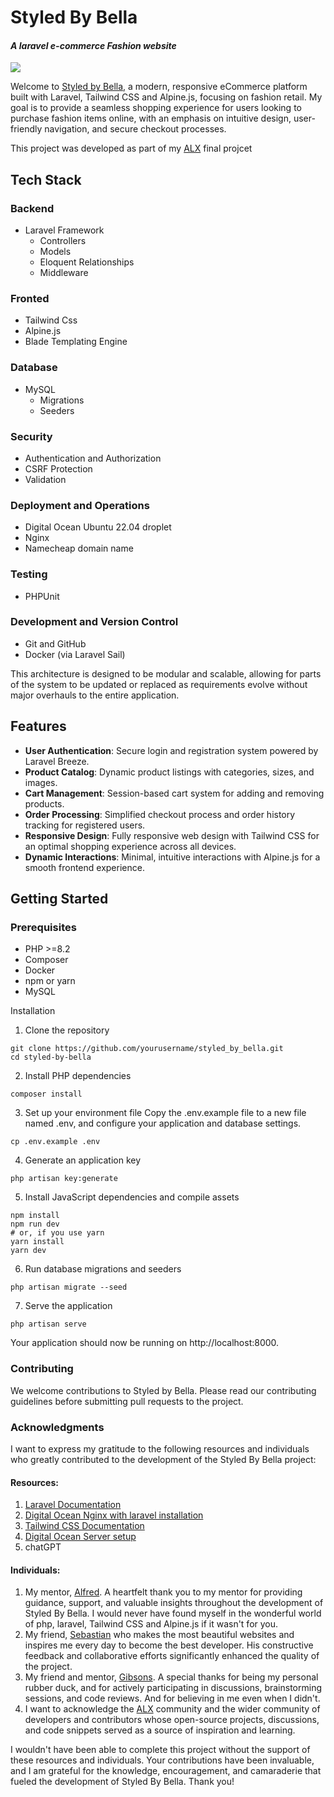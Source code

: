 # Styled By Bella
#### *A laravel e-commerce Fashion website*

![](./public/img/landing-page.png)


Welcome to <a href="https://styledbybella.studio/" target="_blank">Styled by Bella</a>, a modern, responsive eCommerce platform built with Laravel, Tailwind CSS and Alpine.js, focusing on fashion retail. My goal is to provide a seamless shopping experience for users looking to purchase fashion items online, with an emphasis on intuitive design, user-friendly navigation, and secure checkout processes.

This project was developed as part of my <a href="https://www.alxafrica.com/" target="_blank">ALX</a> final projcet


## Tech Stack

### Backend
- Laravel Framework
    - Controllers
    - Models
    - Eloquent Relationships
    - Middleware

### Fronted
- Tailwind Css
- Alpine.js
- Blade Templating Engine

### Database
- MySQL
    - Migrations
    - Seeders

### Security
- Authentication and Authorization
- CSRF Protection
- Validation

### Deployment and Operations
- Digital Ocean Ubuntu 22.04 droplet
- Nginx
- Namecheap domain name

### Testing
- PHPUnit

### Development and Version Control
- Git and GitHub
- Docker (via Laravel Sail)


This architecture is designed to be modular and scalable, allowing for parts of the system to be updated or replaced as requirements evolve without major overhauls to the entire application.


## Features
- **User Authentication**: Secure login and registration system powered by Laravel Breeze.
- **Product Catalog**: Dynamic product listings with categories, sizes, and images.
- **Cart Management**: Session-based cart system for adding and removing products.
- **Order Processing**: Simplified checkout process and order history tracking for registered users.
- **Responsive Design**: Fully responsive web design with Tailwind CSS for an optimal shopping experience across all devices.
- **Dynamic Interactions**: Minimal, intuitive interactions with Alpine.js for a smooth frontend experience.


## Getting Started
### Prerequisites
- PHP >=8.2
- Composer
- Docker
- npm or yarn
- MySQL

Installation
1. Clone the repository
```
git clone https://github.com/yourusername/styled_by_bella.git
cd styled-by-bella
```
2. Install PHP dependencies
```
composer install
```
3. Set up your environment file
Copy the .env.example file to a new file named .env, and configure your application and database settings.

```
cp .env.example .env
```
4. Generate an application key
```
php artisan key:generate
```
5. Install JavaScript dependencies and compile assets
```
npm install
npm run dev
# or, if you use yarn
yarn install
yarn dev
```
6. Run database migrations and seeders
```
php artisan migrate --seed
```
7. Serve the application
```
php artisan serve
```
Your application should now be running on http://localhost:8000.

### Contributing
We welcome contributions to Styled by Bella. Please read our contributing guidelines before submitting pull requests to the project.

<h3>Acknowledgments</h3>
<p>
    I want to express my gratitude to the following resources and individuals who greatly 
    contributed to the development of the Styled By Bella project:
</p>

<h4>Resources: </h4>
<p>
    <ol>
        <li><a href="https://laravel.com/docs/10.x/installation" target="_blank">Laravel Documentation</a></li>
        <li><a href="https://www.digitalocean.com/community/tutorials/how-to-install-and-configure-laravel-with-nginx-on-ubuntu-22-04" target="_blank">Digital Ocean Nginx with laravel installation</a></li>
        <li><a href="https://tailwindcss.com/" target="_blank">Tailwind CSS Documentation</a></li>
        <li><a href="https://www.digitalocean.com/community/tutorials/initial-server-setup-with-ubuntu-22-04" target="_blank">Digital Ocean Server setup</a></li>        
        <li>chatGPT</li>
    </ol>
</p>

<h4>Individuals: </h4>
<p>
    <ol>
        <li>My mentor, <a href="https://github.com/muindetuva">Alfred</a>.
            A heartfelt thank you to my mentor for providing guidance, support, and valuable insights throughout the development of Styled By Bella. 
            I would never have found myself in the wonderful world of php, laravel, Tailwind CSS and Alpine.js if it wasn't for you.
        </li>
        <li>
            My friend, <a href="https://github.com/astianmuchui">Sebastian</a>
            who makes the most beautiful websites and inspires me every day to become the best 
            developer. His constructive feedback and collaborative efforts significantly enhanced the quality of the project.
        </li>
        <li>
            My friend and mentor, <a href="https://github.com/Domains18">Gibsons</a>.
            A special thanks for being my personal rubber duck, and for actively participating in discussions, brainstorming sessions, and code reviews.
            And for believing in me even when I didn't.
        </li>
        <li>
            I want to acknowledge the <a href="https://www.alxafrica.com/">ALX</a> community and the wider community of developers and contributors whose open-source projects, discussions, 
            and code snippets served as a source of inspiration and learning.
        </li>
    </ol>
</p>
<p>
    I wouldn't have been able to complete this project without the support of these resources and individuals. 
    Your contributions have been invaluable, and I am grateful for the knowledge, encouragement, 
    and camaraderie that fueled the development of Styled By Bella. Thank you!


